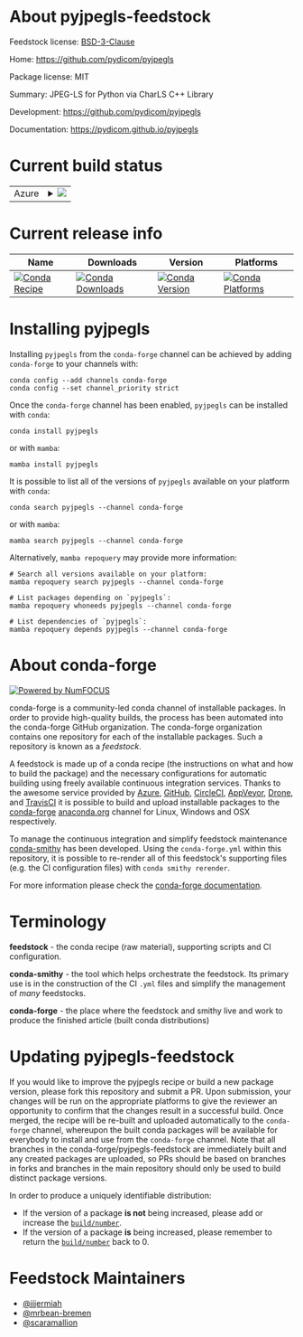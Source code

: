 About pyjpegls-feedstock
========================

Feedstock license: [BSD-3-Clause](https://github.com/conda-forge/pyjpegls-feedstock/blob/main/LICENSE.txt)

Home: https://github.com/pydicom/pyjpegls

Package license: MIT

Summary: JPEG-LS for Python via CharLS C++ Library

Development: https://github.com/pydicom/pyjpegls

Documentation: https://pydicom.github.io/pyjpegls

Current build status
====================


<table>
    
  <tr>
    <td>Azure</td>
    <td>
      <details>
        <summary>
          <a href="https://dev.azure.com/conda-forge/feedstock-builds/_build/latest?definitionId=25959&branchName=main">
            <img src="https://dev.azure.com/conda-forge/feedstock-builds/_apis/build/status/pyjpegls-feedstock?branchName=main">
          </a>
        </summary>
        <table>
          <thead><tr><th>Variant</th><th>Status</th></tr></thead>
          <tbody><tr>
              <td>linux_64_python3.10.____cpython</td>
              <td>
                <a href="https://dev.azure.com/conda-forge/feedstock-builds/_build/latest?definitionId=25959&branchName=main">
                  <img src="https://dev.azure.com/conda-forge/feedstock-builds/_apis/build/status/pyjpegls-feedstock?branchName=main&jobName=linux&configuration=linux%20linux_64_python3.10.____cpython" alt="variant">
                </a>
              </td>
            </tr><tr>
              <td>linux_64_python3.11.____cpython</td>
              <td>
                <a href="https://dev.azure.com/conda-forge/feedstock-builds/_build/latest?definitionId=25959&branchName=main">
                  <img src="https://dev.azure.com/conda-forge/feedstock-builds/_apis/build/status/pyjpegls-feedstock?branchName=main&jobName=linux&configuration=linux%20linux_64_python3.11.____cpython" alt="variant">
                </a>
              </td>
            </tr><tr>
              <td>linux_64_python3.12.____cpython</td>
              <td>
                <a href="https://dev.azure.com/conda-forge/feedstock-builds/_build/latest?definitionId=25959&branchName=main">
                  <img src="https://dev.azure.com/conda-forge/feedstock-builds/_apis/build/status/pyjpegls-feedstock?branchName=main&jobName=linux&configuration=linux%20linux_64_python3.12.____cpython" alt="variant">
                </a>
              </td>
            </tr><tr>
              <td>linux_64_python3.9.____cpython</td>
              <td>
                <a href="https://dev.azure.com/conda-forge/feedstock-builds/_build/latest?definitionId=25959&branchName=main">
                  <img src="https://dev.azure.com/conda-forge/feedstock-builds/_apis/build/status/pyjpegls-feedstock?branchName=main&jobName=linux&configuration=linux%20linux_64_python3.9.____cpython" alt="variant">
                </a>
              </td>
            </tr><tr>
              <td>osx_64_python3.10.____cpython</td>
              <td>
                <a href="https://dev.azure.com/conda-forge/feedstock-builds/_build/latest?definitionId=25959&branchName=main">
                  <img src="https://dev.azure.com/conda-forge/feedstock-builds/_apis/build/status/pyjpegls-feedstock?branchName=main&jobName=osx&configuration=osx%20osx_64_python3.10.____cpython" alt="variant">
                </a>
              </td>
            </tr><tr>
              <td>osx_64_python3.11.____cpython</td>
              <td>
                <a href="https://dev.azure.com/conda-forge/feedstock-builds/_build/latest?definitionId=25959&branchName=main">
                  <img src="https://dev.azure.com/conda-forge/feedstock-builds/_apis/build/status/pyjpegls-feedstock?branchName=main&jobName=osx&configuration=osx%20osx_64_python3.11.____cpython" alt="variant">
                </a>
              </td>
            </tr><tr>
              <td>osx_64_python3.12.____cpython</td>
              <td>
                <a href="https://dev.azure.com/conda-forge/feedstock-builds/_build/latest?definitionId=25959&branchName=main">
                  <img src="https://dev.azure.com/conda-forge/feedstock-builds/_apis/build/status/pyjpegls-feedstock?branchName=main&jobName=osx&configuration=osx%20osx_64_python3.12.____cpython" alt="variant">
                </a>
              </td>
            </tr><tr>
              <td>osx_64_python3.9.____cpython</td>
              <td>
                <a href="https://dev.azure.com/conda-forge/feedstock-builds/_build/latest?definitionId=25959&branchName=main">
                  <img src="https://dev.azure.com/conda-forge/feedstock-builds/_apis/build/status/pyjpegls-feedstock?branchName=main&jobName=osx&configuration=osx%20osx_64_python3.9.____cpython" alt="variant">
                </a>
              </td>
            </tr><tr>
              <td>win_64_python3.10.____cpython</td>
              <td>
                <a href="https://dev.azure.com/conda-forge/feedstock-builds/_build/latest?definitionId=25959&branchName=main">
                  <img src="https://dev.azure.com/conda-forge/feedstock-builds/_apis/build/status/pyjpegls-feedstock?branchName=main&jobName=win&configuration=win%20win_64_python3.10.____cpython" alt="variant">
                </a>
              </td>
            </tr><tr>
              <td>win_64_python3.11.____cpython</td>
              <td>
                <a href="https://dev.azure.com/conda-forge/feedstock-builds/_build/latest?definitionId=25959&branchName=main">
                  <img src="https://dev.azure.com/conda-forge/feedstock-builds/_apis/build/status/pyjpegls-feedstock?branchName=main&jobName=win&configuration=win%20win_64_python3.11.____cpython" alt="variant">
                </a>
              </td>
            </tr><tr>
              <td>win_64_python3.12.____cpython</td>
              <td>
                <a href="https://dev.azure.com/conda-forge/feedstock-builds/_build/latest?definitionId=25959&branchName=main">
                  <img src="https://dev.azure.com/conda-forge/feedstock-builds/_apis/build/status/pyjpegls-feedstock?branchName=main&jobName=win&configuration=win%20win_64_python3.12.____cpython" alt="variant">
                </a>
              </td>
            </tr><tr>
              <td>win_64_python3.9.____cpython</td>
              <td>
                <a href="https://dev.azure.com/conda-forge/feedstock-builds/_build/latest?definitionId=25959&branchName=main">
                  <img src="https://dev.azure.com/conda-forge/feedstock-builds/_apis/build/status/pyjpegls-feedstock?branchName=main&jobName=win&configuration=win%20win_64_python3.9.____cpython" alt="variant">
                </a>
              </td>
            </tr>
          </tbody>
        </table>
      </details>
    </td>
  </tr>
</table>

Current release info
====================

| Name | Downloads | Version | Platforms |
| --- | --- | --- | --- |
| [![Conda Recipe](https://img.shields.io/badge/recipe-pyjpegls-green.svg)](https://anaconda.org/conda-forge/pyjpegls) | [![Conda Downloads](https://img.shields.io/conda/dn/conda-forge/pyjpegls.svg)](https://anaconda.org/conda-forge/pyjpegls) | [![Conda Version](https://img.shields.io/conda/vn/conda-forge/pyjpegls.svg)](https://anaconda.org/conda-forge/pyjpegls) | [![Conda Platforms](https://img.shields.io/conda/pn/conda-forge/pyjpegls.svg)](https://anaconda.org/conda-forge/pyjpegls) |

Installing pyjpegls
===================

Installing `pyjpegls` from the `conda-forge` channel can be achieved by adding `conda-forge` to your channels with:

```
conda config --add channels conda-forge
conda config --set channel_priority strict
```

Once the `conda-forge` channel has been enabled, `pyjpegls` can be installed with `conda`:

```
conda install pyjpegls
```

or with `mamba`:

```
mamba install pyjpegls
```

It is possible to list all of the versions of `pyjpegls` available on your platform with `conda`:

```
conda search pyjpegls --channel conda-forge
```

or with `mamba`:

```
mamba search pyjpegls --channel conda-forge
```

Alternatively, `mamba repoquery` may provide more information:

```
# Search all versions available on your platform:
mamba repoquery search pyjpegls --channel conda-forge

# List packages depending on `pyjpegls`:
mamba repoquery whoneeds pyjpegls --channel conda-forge

# List dependencies of `pyjpegls`:
mamba repoquery depends pyjpegls --channel conda-forge
```


About conda-forge
=================

[![Powered by
NumFOCUS](https://img.shields.io/badge/powered%20by-NumFOCUS-orange.svg?style=flat&colorA=E1523D&colorB=007D8A)](https://numfocus.org)

conda-forge is a community-led conda channel of installable packages.
In order to provide high-quality builds, the process has been automated into the
conda-forge GitHub organization. The conda-forge organization contains one repository
for each of the installable packages. Such a repository is known as a *feedstock*.

A feedstock is made up of a conda recipe (the instructions on what and how to build
the package) and the necessary configurations for automatic building using freely
available continuous integration services. Thanks to the awesome service provided by
[Azure](https://azure.microsoft.com/en-us/services/devops/), [GitHub](https://github.com/),
[CircleCI](https://circleci.com/), [AppVeyor](https://www.appveyor.com/),
[Drone](https://cloud.drone.io/welcome), and [TravisCI](https://travis-ci.com/)
it is possible to build and upload installable packages to the
[conda-forge](https://anaconda.org/conda-forge) [anaconda.org](https://anaconda.org/)
channel for Linux, Windows and OSX respectively.

To manage the continuous integration and simplify feedstock maintenance
[conda-smithy](https://github.com/conda-forge/conda-smithy) has been developed.
Using the ``conda-forge.yml`` within this repository, it is possible to re-render all of
this feedstock's supporting files (e.g. the CI configuration files) with ``conda smithy rerender``.

For more information please check the [conda-forge documentation](https://conda-forge.org/docs/).

Terminology
===========

**feedstock** - the conda recipe (raw material), supporting scripts and CI configuration.

**conda-smithy** - the tool which helps orchestrate the feedstock.
                   Its primary use is in the construction of the CI ``.yml`` files
                   and simplify the management of *many* feedstocks.

**conda-forge** - the place where the feedstock and smithy live and work to
                  produce the finished article (built conda distributions)


Updating pyjpegls-feedstock
===========================

If you would like to improve the pyjpegls recipe or build a new
package version, please fork this repository and submit a PR. Upon submission,
your changes will be run on the appropriate platforms to give the reviewer an
opportunity to confirm that the changes result in a successful build. Once
merged, the recipe will be re-built and uploaded automatically to the
`conda-forge` channel, whereupon the built conda packages will be available for
everybody to install and use from the `conda-forge` channel.
Note that all branches in the conda-forge/pyjpegls-feedstock are
immediately built and any created packages are uploaded, so PRs should be based
on branches in forks and branches in the main repository should only be used to
build distinct package versions.

In order to produce a uniquely identifiable distribution:
 * If the version of a package **is not** being increased, please add or increase
   the [``build/number``](https://docs.conda.io/projects/conda-build/en/latest/resources/define-metadata.html#build-number-and-string).
 * If the version of a package **is** being increased, please remember to return
   the [``build/number``](https://docs.conda.io/projects/conda-build/en/latest/resources/define-metadata.html#build-number-and-string)
   back to 0.

Feedstock Maintainers
=====================

* [@jjjermiah](https://github.com/jjjermiah/)
* [@mrbean-bremen](https://github.com/mrbean-bremen/)
* [@scaramallion](https://github.com/scaramallion/)

